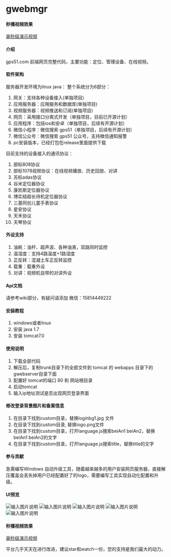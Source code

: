 # gwebmgr
#### 秒播视频效果
[毫秒级演示视频](http://jiuhuwq.com/downloadbin/gps51show.mp4)

#### 介绍
gps51.com 前端网页完整代码，主要功能：定位、管理设备、在线视频。

#### 软件架构
服务器开发环境为linux java：
整个系统分为6部分：

1. 网关：支持各种设备接入(单独项目)
2. 应用服务器：应用服务和数据库(单独项目)
3. 视频服务器：视频推送和订阅(单独项目)
4. 网页：采用接口分离式开发（单独项目，目前已开源计划）
5. 应用程序：包括ios和安卓（单独项目，后续有开源计划）
6. 微信小程序：微信搜索 gps51（单独项目，后续有开源计划）
7. 微信公众号：微信搜索 gps51 公众号，支持微信通知报警
8. pc安装版本，已经打包在release里面提供下载

目前支持的设备接入的通讯协议：

1. 部标808协议
2. 部标1078视频协议：在线视频播放、历史回放、对讲
3. 苏标adas协议
4. 谷米定位器协议
5. 康凯斯定位器协议
6. 博实结超长待机定位器协议
7. 三基同创儿童手表协议
8. 星安协议
9. 天禾协议
10. 天琴协议

#### 外设支持
1. 油耗：油杆、超声波、各种油液，双路同时监控
2. 温湿度：支持4路温度+1路湿度
3. 正反转：混凝土车正反转监控
4. 载重：载重外设
5. 对讲：视频机自带的对讲外设

#### Api文档
请参考wiki部分，有疑问请添加 微信：15814449222 

#### 安装教程

1.  windows或者linux
2.  安装 java 1.7
3.  安装 tomcat7.0

#### 使用说明

1.  下载全部代码
2.  解压后，复制trunk目录下的全部文件到 tomcat 的 webapps 目录下的gwebserver目录下面
3.  配置好 tomcat的端口 80 和 网站根目录
4.  启动tomcat
5.  输入ip地址测试是否出现网页登录界面

#### 修改登录背景图片和备案信息
1. 在目录下找到custom目录，替换loginbg1.jpg 文件
2. 在目录下找到custom目录, 替换logo.png文件
3. 在目录下找到custom目录，打开language.js搜索beiAn1 beiAn2，替换beiAn1 beiAn2的文字
4. 在目录下找到custom目录，打开language.js搜索title，替换title的文字


#### 参与贡献

急需编写Windows 自动升级工具，随着越来越多的用户安装网页服务器，直接解压覆盖会丢失掉用户已经配置好了的logo，需要编写工具实现自动化配置和升级。 

#### UI预览
![输入图片说明](https://images.gitee.com/uploads/images/2020/1025/115221_5ed6a9d7_1763104.jpeg "login.jpg")
![输入图片说明](https://images.gitee.com/uploads/images/2020/1025/115252_b64d6a5e_1763104.jpeg "main.jpg")
![输入图片说明](https://images.gitee.com/uploads/images/2020/1025/115316_d59ef52b_1763104.jpeg "playing.jpeg")
![输入图片说明](https://images.gitee.com/uploads/images/2020/1025/115351_5d500877_1763104.jpeg "capture.jpg")
![输入图片说明](https://images.gitee.com/uploads/images/2021/0120/192713_dbcab4ad_1763104.jpeg "track.jpg")
#### 秒播视频效果
[毫秒级演示视频](http://jiuhuwq.com/downloadbin/gps51show.mp4)

平台几乎天天在进行改进，建议star和watch一份，您的支持是我们最大的动力。